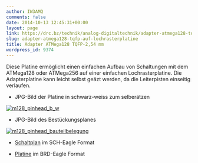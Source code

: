 ```yaml
---
author: IW3AMQ
comments: false
date: 2014-10-13 12:45:31+00:00
layout: page
link: https://drc.bz/technik/analog-digitaltechnik/adapter-atmega128-tqfp-auf-lochrasterplatine/
slug: adapter-atmega128-tqfp-auf-lochrasterplatine
title: Adapter ATMega128 TQFP-2,54 mm
wordpress_id: 9374
---
```


Diese Platine ermöglicht einen einfachen Aufbau von Schaltungen mit dem ATMega128 oder ATMega256 auf einer einfachen Lochrasterplatine. Die Adapterplatine kann leicht selbst geäzt werden, da die Leiterpisten einseitig verlaufen.



	
  * JPG-Bild der Platine in schwarz-weiss zum selberätzen




[![m128_pinhead_b_w](https://drc.bz/wp-content/uploads/2014/10/m128_pinhead_b_w.jpg)](https://drc.bz/wp-content/uploads/2014/10/m128_pinhead_b_w.jpg)






	
  * JPG-Bild des Bestückungsplanes




[![m128_pinhead_bauteilbelegung](https://drc.bz/wp-content/uploads/2014/10/m128_pinhead_bauteilbelegung.jpg)](https://drc.bz/wp-content/uploads/2014/10/m128_pinhead_bauteilbelegung.jpg)






	
  * [Schaltplan](https://drc.bz/wp-content/uploads/2014/10/m128-pinheads.sch_.zip) im SCH-Eagle Format

	
  * [Platine](https://drc.bz/wp-content/uploads/2014/10/m128-pinheads.brd_.zip) im BRD-Eagle Format



